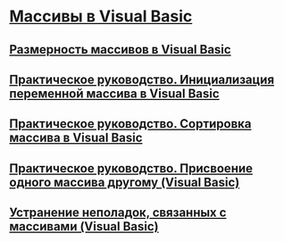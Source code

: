 # [Массивы в Visual Basic](index.md)
## [Размерность массивов в Visual Basic](array-dimensions.md)
## [Практическое руководство. Инициализация переменной массива в Visual Basic](how-to-initialize-an-array-variable.md)
## [Практическое руководство. Сортировка массива в Visual Basic](how-to-sort-an-array.md)
## [Практическое руководство. Присвоение одного массива другому (Visual Basic)](how-to-assign-one-array-to-another-array.md)
## [Устранение неполадок, связанных с массивами (Visual Basic)](troubleshooting-arrays.md)
